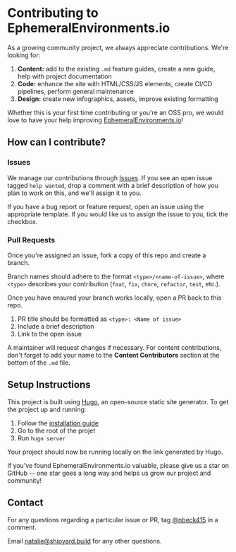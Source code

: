 # Contributing to EphemeralEnvironments.io

As a growing community project, we always appreciate contributions. We're looking for:

1. **Content:** add to the existing `.md` feature guides, create a new guide, help with project documentation
2. **Code:** enhance the site with HTML/CSS/JS elements, create CI/CD pipelines, perform general maintenance
3. **Design:** create new infographics, assets, improve existing formatting

Whether this is your first time contributing or you're an OSS pro, we would love to have your help improving <a href="https://ephemeralenvironments.io" target="_blank">EphemeralEnvironments.io</a>!

## How can I contribute?

### Issues

We manage our contributions through [Issues](https://github.com/ephemeralenvironments/ephemeralenvironments/issues). If you see an open issue tagged `help wanted`, drop a comment with a brief description of how you plan to work on this, and we'll assign it to you.

If you have a bug report or feature request, open an issue using the appropriate template. If you would like us to assign the issue to you, tick the checkbox.

### Pull Requests

Once you're assigned an issue, fork a copy of this repo and create a branch. 

Branch names should adhere to the format `<type>/<name-of-issue>`, where `<type>` describes your contribution (`feat`, `fix`, `chore`, `refactor`, `test`, etc.). 

Once you have ensured your branch works locally, open a PR back to this repo.
1. PR title should be formatted as `<type>: <Name of issue>`
2. Include a brief description
3. Link to the open issue

A maintainer will request changes if necessary. For content contributions, don't forget to add your name to the **Content Contributors** section at the bottom of the `.md` file.

## Setup Instructions

This project is built using [Hugo](https://gohugo.io/), an open-source static site generator. To get the project up and running:

1. Follow the [installation guide](https://gohugo.io/installation/)
2. Go to the root of the projet
3. Run `hugo server`

Your project should now be running locally on the link generated by Hugo.

If you've found EphemeralEnvironments.io valuable, please give us a star on GitHub -- one star goes a long way and helps us grow our project and community!

## Contact

For any questions regarding a particular issue or PR, tag [@nbeck415](https://github.com/nbeck415) in a comment.

Email natalie@shipyard.build for any other questions.
